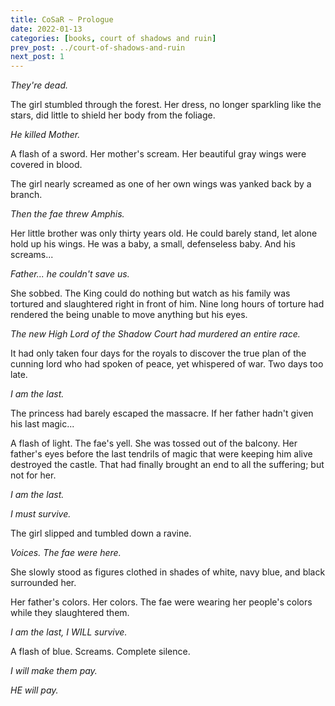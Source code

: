 ```yaml
---
title: CoSaR ~ Prologue
date: 2022-01-13
categories: [books, court of shadows and ruin]
prev_post: ../court-of-shadows-and-ruin
next_post: 1
---
```

_They're dead._

The girl stumbled through the forest. Her dress, no longer sparkling like the stars, did little to shield her body from the foliage.

_He killed Mother._
<!-- more -->
A flash of a sword. Her mother's scream. Her beautiful gray wings were covered in blood.

The girl nearly screamed as one of her own wings was yanked back by a branch.

_Then the fae threw Amphis._

Her little brother was only thirty years old. He could barely stand, let alone hold up his wings. He was a baby, a small, defenseless baby. And his screams...

_Father... he couldn't save us._

She sobbed. The King could do nothing but watch as his family was tortured and slaughtered right in front of him. Nine long hours of torture had rendered the being unable to move anything but his eyes.

_The new High Lord of the Shadow Court had murdered an entire race._

It had only taken four days for the royals to discover the true plan of the cunning lord who had spoken of peace, yet whispered of war. Two days too late.

_I am the last._

The princess had barely escaped the massacre. If her father hadn't given his last magic...

A flash of light. The fae's yell. She was tossed out of the balcony. Her father's eyes before the last tendrils of magic that were keeping him alive destroyed the castle. That had finally brought an end to all the suffering; but not for her.

_I am the last._

_I must survive._

The girl slipped and tumbled down a ravine.

_Voices. The fae were here._

She slowly stood as figures clothed in shades of white, navy blue, and black surrounded her.

Her father's colors. Her colors. The fae were wearing her people's colors while they slaughtered them.

_I am the last, I WILL survive._

A flash of blue. Screams. Complete silence.

_I will make them pay._

_HE will pay._
